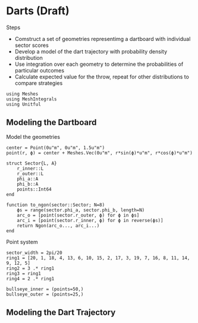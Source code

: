 # Darts (Draft)

Steps
- Comstruct a set of geometries representimg a dartboard with individual sector scores
- Develop a model of the dart trajectory with probability density distribution
- Use integration over each geometry to determine the probabilities of particular outcomes
- Calculate expected value for the throw, repeat for other distributions to compare strategies

```@example darts
using Meshes
using MeshIntegrals
using Unitful
```

## Modeling the Dartboard

Model the geometries
```@example darts
center = Point(0u"m", 0u"m", 1.5u"m")
point(r, ϕ) = center + Meshes.Vec(0u"m", r*sin(ϕ)*u"m", r*cos(ϕ)*u"m")

struct Sector{L, A}
    r_inner::L
    r_outer::L
    phi_a::A
    phi_b::A
    points::Int64
end

function to_ngon(sector::Sector; N=8)
	ϕs = range(sector.phi_a, sector.phi_b, length=N)
    arc_o = [point(sector.r_outer, ϕ) for ϕ in ϕs]
    arc_i = [point(sector.r_inner, ϕ) for ϕ in reverse(ϕs)]
    return Ngon(arc_o..., arc_i...)
end
```

Point system
```@example darts
sector_width = 2pi/20
ring1 = [20, 1, 18, 4, 13, 6, 10, 15, 2, 17, 3, 19, 7, 16, 8, 11, 14, 9, 12, 5]
ring2 = 3 .* ring1
ring3 = ring1
ring4 = 2 .* ring1

bullseye_inner = (points=50,)
bullseye_outer = (points=25,)
```

## Modeling the Dart Trajectory
